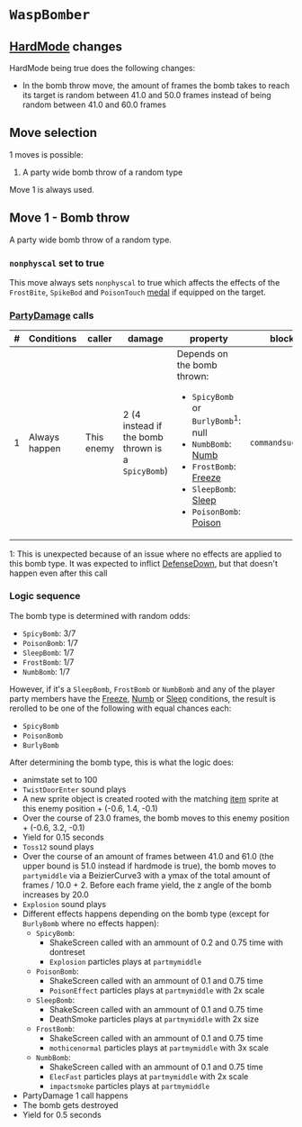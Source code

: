 # `WaspBomber`

## [HardMode](../../Damage%20pipeline/HardMode.md) changes
HardMode being true does the following changes:

- In the bomb throw move, the amount of frames the bomb takes to reach its target is random between 41.0 and 50.0 frames instead of being random between 41.0 and 60.0 frames

## Move selection
1 moves is possible:

1. A party wide bomb throw of a random type

Move 1 is always used.

## Move 1 - Bomb throw
A party wide bomb throw of a random type.

### `nonphyscal` set to true
This move always sets `nonphyscal` to true which affects the effects of the `FrostBite`, `SpikeBod` and `PoisonTouch` [medal](../Enums%20and%20IDs/Medal.md) if equipped on the target.

### [PartyDamage](../../Damage%20pipeline/PartyDamage.md) calls

|#|Conditions|caller|damage|property|block|jumpheight|spinammount|jumpevenonblock|overrides|
|-:|---------|-----|-------|-------|-----|----------|-----------|--------------|---------|
|1|Always happen|This enemy|2 (4 instead if the bomb thrown is a `SpicyBomb`)|Depends on the bomb thrown:<ul><li>`SpicyBomb` or `BurlyBomb`<sup>1</sup>: null</li><li>`NumbBomb`: [Numb](../../Damage%20pipeline/AttackProperty.md)</li><li>`FrostBomb`: [Freeze](../../Damage%20pipeline/AttackProperty.md)</li><li>`SleepBomb`: [Sleep](../../Damage%20pipeline/AttackProperty.md)</li><li>`PoisonBomb`: [Poison](../../Damage%20pipeline/AttackProperty.md)</li></ul>|`commandsuccess`|0.0|Vector3.zero|false|null|

1: This is unexpected because of an issue where no effects are applied to this bomb type. It was expected to inflict [DefenseDown](../../Actors%20states/BattleCondition/DefenseDown.md), but that doesn't happen even after this call

### Logic sequence
The bomb type is determined with random odds:

- `SpicyBomb`: 3/7
- `PoisonBomb`: 1/7
- `SleepBomb`: 1/7
- `FrostBomb`: 1/7
- `NumbBomb`: 1/7

However, if it's a `SleepBomb`, `FrostBomb` or `NumbBomb` and any of the player party members have the [Freeze](../../Actors%20states/BattleCondition/Freeze.md), [Numb](../../Actors%20states/BattleCondition/Numb.md) or [Sleep](../../Actors%20states/BattleCondition/Sleep.md) conditions, the result is rerolled to be one of the following with equal chances each:

- `SpicyBomb`
- `PoisonBomb`
- `BurlyBomb`

After determining the bomb type, this is what the logic does:

- animstate set to 100
- `TwistDoorEnter` sound plays
- A new sprite object is created rooted with the matching [item](../../../Enums%20and%20IDs/Items.md) sprite at this enemy position + (-0.6, 1.4, -0.1)
- Over the course of 23.0 frames, the bomb moves to this enemy position + (-0.6, 3.2, -0.1)
- Yield for 0.15 seconds
- `Toss12` sound plays
- Over the course of an amount of frames between 41.0 and 61.0 (the upper bound is 51.0 instead if hardmode is true), the bomb moves to `partymiddle` via a BeizierCurve3 with a ymax of the total amount of frames / 10.0 + 2. Before each frame yield, the z angle of the bomb increases by 20.0
- `Explosion` sound plays
- Different effects happens depending on the bomb type (except for `BurlyBomb` where no effects happen):
    - `SpicyBomb`:
        - ShakeScreen called with an ammount of 0.2 and 0.75 time with dontreset
        - `Explosion` particles plays at `partmymiddle`
    - `PoisonBomb`:
        - ShakeScreen called with an ammount of 0.1 and 0.75 time
        - `PoisonEffect` particles plays at `partmymiddle` with 2x scale
    - `SleepBomb`:
        - ShakeScreen called with an ammount of 0.1 and 0.75 time
        - DeathSmoke particles plays at `partmymiddle` with 2x size
    - `FrostBomb`:
        - ShakeScreen called with an ammount of 0.1 and 0.75 time
        - `mothicenormal` particles plays at `partmymiddle` with 3x scale
    - `NumbBomb`:
        - ShakeScreen called with an ammount of 0.1 and 0.75 time
        - `ElecFast` particles plays at `partmymiddle` with 2x scale
        - `impactsmoke` particles plays at `partmymiddle`
- PartyDamage 1 call happens
- The bomb gets destroyed
- Yield for 0.5 seconds
